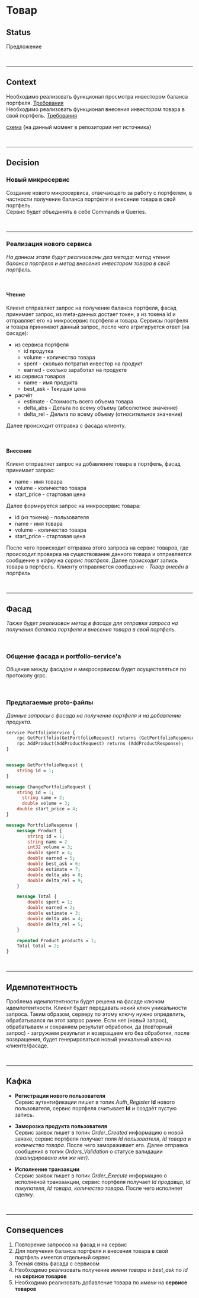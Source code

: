 # Товар

## Status

Предложение

</br>

---

## Context

Необходимо реализовать функционал просмотра инвестором баланса портфеля.
[Требования](https://docs.google.com/document/d/1DUFQN1GRy39zRMPpAQzdSCkU6NQ3lBxFG0v48o7sHt8/edit#) </br>
Необходимо реализовать функционал внесения инвестором товара в свой портфель.
[Требования](https://docs.google.com/document/d/1SDawYYFYIkpX-kCsV7bpX1GtRMHevSZascpFvy37QTM/edit#heading=h.2snfcrwzlkcf)

[схема](#) {на данный момент в репозитории нет источника}

</br>

---

## Decision

### Новый микросервис

Создание нового микросервиса, отвечающего за работу с портфелем, в частности получение баланса портфеля и внесение товара в свой портфель.  
Сервис будет объединять в себе Commands и Queries.

</br>

---

### Реализация нового сервиса

*На данном этапе будут реализованы два метода: метод чтения баланса портфеля и метод внесения инвестором товара в свой портфель.*

</br>

#### **Чтение**

Клиент отправляет запрос на получение баланса портфеля, фасад принимает запрос, из meta-данных достает токен, а из токена id и отправляет его на микросервис портфеля и товара.
Сервисы портфеля и товара принимают данный запрос, после чего агригируется ответ (на фасаде):

  - из сервиса портфеля
    - id продутка
    - volume - количество товара
    - spent - сколько потратил инвестор на продукт
    - earned - сколько заработал на продукте
  - из сервиса товаров
    - name - имя продукта
    - best_ask - Текущая цена
  - расчёт 
    - estimate - Стоимость всего объема товара
    - delta_abs - Дельта по всему объему  (абсолютное значение)
    - delta_rel  - Дельта по всему объему  (относительное значение)

Далее происходит отправка с фасада клиенту.

</br>

#### **Внесение**

Клиент отправляет запрос на добавление товара в портфель, фасад принимает запрос: 

- name - имя товара
- volume - количество товара
- start_price - стартовая цена 
  
Далее формируется запрос на микросервис товара:

- id (из токена) - пользователя
- name - имя товара
- volume - количество товара
- start_price - стартовая цена 

После чего происходит отправка этого запроса на сервис товаров, где происходит проверка на существование данного товара и отправляется сообщение в *кафку* на *сервис портфеля*. Далее происходит запись товара в портфель. Клиенту отправляется сообщение - *Товар внесён в портфель*

</br>

---

## Фасад

*Также будет реализован метод в фасаде для отправки запроса на получения баланса портфеля и внесения товара в свой портфель.*

</br>

### Общение фасада и portfolio-service'а

Общение между фасадом и микросервисом будет осуществляться по протоколу grpc.

</br>

### Предлагаемые proto-файлы

*Данные запросы с фасада на получение портфеля и на добавление продукта.*

```protobuf
service PortfolioService {
	rpc GetPortfolio(GetPortfolioRequest) returns (GetPortfolioResponse);
	rpc AddProduct(AddProductRequest) returns (AddProductResponse); 
}


message GetPortfolioRequest {
	string id = 1;
}

message ChangePortfolioRequest {
    string id = 1;
	  string name = 2;
	  double volume = 3;
    double start_price = 4;
}

message PortfolioResponse {
    message Product {
        string id = 1;
        string name = 2 
        int32 volume = 3; 
        double spent = 4;
        double earned = 5;
        double best_ask = 6;
        double estimate = 7;
        double delta_abs = 8;
        double delta_rel = 9;
    }

    message Total {
        double spent = 1;
        double earned = 2;
        double estimate = 3;
        double delta_abs = 4;
        double delta_rel = 5;
    }

    repeated Product products = 1;
    Total total = 2;
}
```

</br>

---

## Идемпотентность

Проблема идемпотентности будет решена на фасаде ключом идемпотентности. Клиент будет передавать некий ключ уникальности запроса. Таким образом, серверу по этому ключу нужно определить, обрабатывался ли этот запрос ранее. Если нет (новый запрос), обрабатываем и сохраняем результат обработки, да (повторный запрос) - загружаем результат и возвращаем его без обработки, после возвращения, будет генерироваться новый уникальный ключ на клиенте/фасаде.

</br>

---

## Кафка

- **Регистрация нового пользователя** </br>
  Сервис аутентификации пишет в топик *Auth_Register* **Id** нового пользователя, сервис портфеля считывает **Id** и создаёт пустую запись.

- **Заморозка продукта пользователя** </br>
  Сервис заявок пишет в топик *Order_Created* информацию о новой заявке, сервис портфеля получает поля *Id пользователя*, *Id товара* и *количество товара*. После чего замораживает его. Далее отправка сообщения в топик *Orders_Validation* о статусе валидации *(свалидирована или же нет)*.

- **Исполнение транзакции** </br>
  Сервис заявок пишет в топик *Order_Execute* информацию о исполненой транзаакции, сервис портфеля получает *Id продавца*, *Id покупателя*, *Id товара*, *количество товара*. После чего исполняет сделку.

</br>

---

## Consequences

1. Повторение запросов на фасад и на сервис
2. Для получения баланса портфеля и внесения товара в свой портфель имеется отдельный сервис
3. Тесная связь фасада с сервисом
4. Необходимо реализовать получение *имени товара* и *best_ask* по *id* на **сервисе товаров**
5. Необходимо реализовать добавление товара по *имени* на **сервисе товаров**
